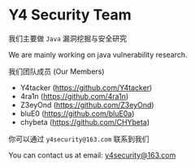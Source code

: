 # Y4 Security Team

我们主要做 `Java` 漏洞挖掘与安全研究

We are mainly working on java vulnerability research.

我们团队成员 (Our Members)
- Y4tacker (https://github.com/Y4tacker)
- 4ra1n (https://github.com/4ra1n)
- Z3eyOnd (https://github.com/Z3eyOnd)
- bluE0 (https://github.com/bluE0a)
- chybeta (https://github.com/CHYbeta)

你可以通过 `y4security@163.com` 联系到我们

You can contact us at email: y4security@163.com
